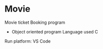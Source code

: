 # Movie

Movie ticket Booking program
* Object oriented program
Language used C

Run platform: VS Code
